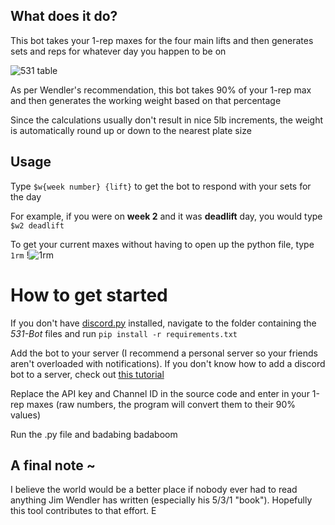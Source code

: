 ## What does it do?
This bot takes your 1-rep maxes for the four main lifts and then generates sets and reps for whatever day you happen to be on

![531 table](https://i.imgur.com/ZybK3BJ.png)

As per Wendler's recommendation, this bot takes 90% of your 1-rep max and then generates the working weight based on that percentage

Since the calculations usually don't result in nice 5lb increments, the weight is automatically round up or down to the nearest plate size

## Usage
Type `$w{week number} {lift}` to get the bot to respond with your sets for the day

For example, if you were on **week 2** and it was **deadlift** day, you would type `$w2 deadlift`

To get your current maxes without having to open up the python file, type `1rm` 
!![1rm](https://i.imgur.com/msBwILP.png)

# How to get started 
If you don't have [discord.py](https://discordpy.readthedocs.io/en/latest/index.html) installed, navigate to the folder containing the *531-Bot* files and run `pip install -r requirements.txt`


Add the bot to your server (I recommend a personal server so your friends aren't overloaded with notifications). If you don't know how to add a discord bot to a server, check out [this tutorial](https://www.freecodecamp.org/news/create-a-discord-bot-with-python/)

Replace the API key and Channel ID in the source code and enter in your 1-rep maxes (raw numbers, the program will convert them to  their 90% values)

Run the .py file and badabing badaboom

## A final note ~
I believe the world would be a better place if nobody ever had to read anything Jim Wendler has written (especially his 5/3/1 "book"). Hopefully this tool contributes to that effort. E


